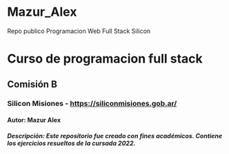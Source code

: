 # Mazur_Alex
Repo publico Programacion Web Full Stack Silicon
# Curso de programacion full stack
## Comisión B
### Silicon Misiones - https://siliconmisiones.gob.ar/
#### Autor: Mazur Alex
##### Descripción: Este repositorio fue creado con fines académicos. Contiene los ejercicios resueltos de la cursada 2022.
